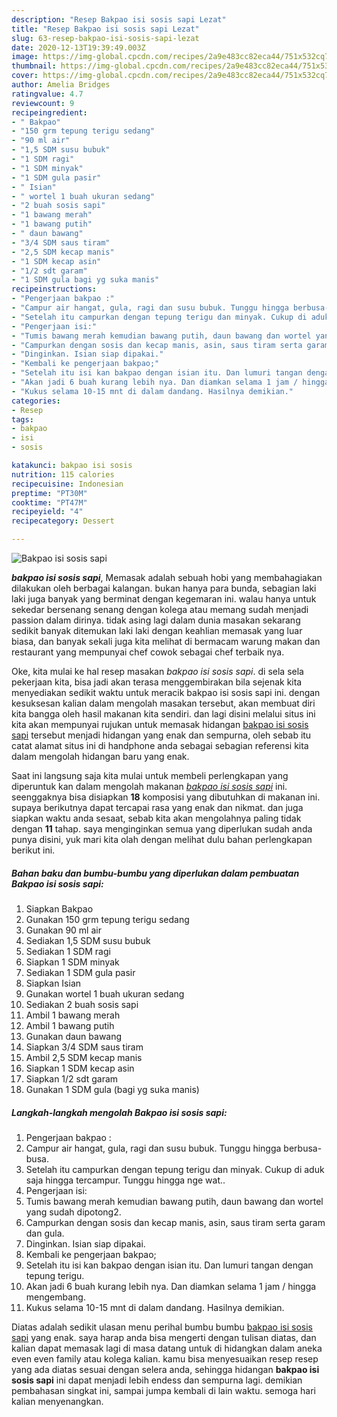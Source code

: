 ```yaml
---
description: "Resep Bakpao isi sosis sapi Lezat"
title: "Resep Bakpao isi sosis sapi Lezat"
slug: 63-resep-bakpao-isi-sosis-sapi-lezat
date: 2020-12-13T19:39:49.003Z
image: https://img-global.cpcdn.com/recipes/2a9e483cc82eca44/751x532cq70/bakpao-isi-sosis-sapi-foto-resep-utama.jpg
thumbnail: https://img-global.cpcdn.com/recipes/2a9e483cc82eca44/751x532cq70/bakpao-isi-sosis-sapi-foto-resep-utama.jpg
cover: https://img-global.cpcdn.com/recipes/2a9e483cc82eca44/751x532cq70/bakpao-isi-sosis-sapi-foto-resep-utama.jpg
author: Amelia Bridges
ratingvalue: 4.7
reviewcount: 9
recipeingredient:
- " Bakpao"
- "150 grm tepung terigu sedang"
- "90 ml air"
- "1,5 SDM susu bubuk"
- "1 SDM ragi"
- "1 SDM minyak"
- "1 SDM gula pasir"
- " Isian"
- " wortel 1 buah ukuran sedang"
- "2 buah sosis sapi"
- "1 bawang merah"
- "1 bawang putih"
- " daun bawang"
- "3/4 SDM saus tiram"
- "2,5 SDM kecap manis"
- "1 SDM kecap asin"
- "1/2 sdt garam"
- "1 SDM gula bagi yg suka manis"
recipeinstructions:
- "Pengerjaan bakpao :"
- "Campur air hangat, gula, ragi dan susu bubuk. Tunggu hingga berbusa-busa."
- "Setelah itu campurkan dengan tepung terigu dan minyak. Cukup di aduk saja hingga tercampur. Tunggu hingga nge wat.."
- "Pengerjaan isi:"
- "Tumis bawang merah kemudian bawang putih, daun bawang dan wortel yang sudah dipotong2."
- "Campurkan dengan sosis dan kecap manis, asin, saus tiram serta garam dan gula."
- "Dinginkan. Isian siap dipakai."
- "Kembali ke pengerjaan bakpao;"
- "Setelah itu isi kan bakpao dengan isian itu. Dan lumuri tangan dengan tepung terigu."
- "Akan jadi 6 buah kurang lebih nya. Dan diamkan selama 1 jam / hingga mengembang."
- "Kukus selama 10-15 mnt di dalam dandang. Hasilnya demikian."
categories:
- Resep
tags:
- bakpao
- isi
- sosis

katakunci: bakpao isi sosis 
nutrition: 115 calories
recipecuisine: Indonesian
preptime: "PT30M"
cooktime: "PT47M"
recipeyield: "4"
recipecategory: Dessert

---
```



![Bakpao isi sosis sapi](https://img-global.cpcdn.com/recipes/2a9e483cc82eca44/751x532cq70/bakpao-isi-sosis-sapi-foto-resep-utama.jpg)

<b><i>bakpao isi sosis sapi</i></b>, Memasak adalah sebuah hobi yang membahagiakan dilakukan oleh berbagai kalangan. bukan hanya para bunda, sebagian laki laki juga banyak yang berminat dengan kegemaran ini. walau hanya untuk sekedar bersenang senang dengan kolega atau memang sudah menjadi passion dalam dirinya. tidak asing lagi dalam dunia masakan sekarang sedikit banyak ditemukan laki laki dengan keahlian memasak yang luar biasa, dan banyak sekali juga kita melihat di bermacam warung makan dan restaurant yang mempunyai chef cowok sebagai chef terbaik nya.



Oke, kita mulai ke hal resep masakan <i>bakpao isi sosis sapi</i>. di sela sela pekerjaan kita, bisa jadi akan terasa menggembirakan bila sejenak kita menyediakan sedikit waktu untuk meracik bakpao isi sosis sapi ini. dengan kesuksesan kalian dalam mengolah masakan tersebut, akan membuat diri kita bangga oleh hasil makanan kita sendiri. dan lagi disini melalui situs ini kita akan mempunyai rujukan untuk memasak hidangan <u>bakpao isi sosis sapi</u> tersebut menjadi hidangan yang enak dan sempurna, oleh sebab itu catat alamat situs ini di handphone anda sebagai sebagian referensi kita dalam mengolah hidangan baru yang enak.


Saat ini langsung saja kita mulai untuk membeli perlengkapan yang diperuntuk kan dalam mengolah makanan <u><i>bakpao isi sosis sapi</i></u> ini. seenggaknya bisa disiapkan <b>18</b> komposisi yang dibutuhkan di makanan ini. supaya berikutnya dapat tercapai rasa yang enak dan nikmat. dan juga siapkan waktu anda sesaat, sebab kita akan mengolahnya paling tidak dengan <b>11</b> tahap. saya menginginkan semua yang diperlukan sudah anda punya disini, yuk mari kita olah dengan melihat dulu bahan perlengkapan berikut ini.

<!--inarticleads1-->

##### Bahan baku dan bumbu-bumbu yang diperlukan dalam pembuatan Bakpao isi sosis sapi:

1. Siapkan  Bakpao
1. Gunakan 150 grm tepung terigu sedang
1. Gunakan 90 ml air
1. Sediakan 1,5 SDM susu bubuk
1. Sediakan 1 SDM ragi
1. Siapkan 1 SDM minyak
1. Sediakan 1 SDM gula pasir
1. Siapkan  Isian
1. Gunakan  wortel 1 buah ukuran sedang
1. Sediakan 2 buah sosis sapi
1. Ambil 1 bawang merah
1. Ambil 1 bawang putih
1. Gunakan  daun bawang
1. Siapkan 3/4 SDM saus tiram
1. Ambil 2,5 SDM kecap manis
1. Siapkan 1 SDM kecap asin
1. Siapkan 1/2 sdt garam
1. Gunakan 1 SDM gula (bagi yg suka manis)




<!--inarticleads2-->

##### Langkah-langkah mengolah Bakpao isi sosis sapi:

1. Pengerjaan bakpao :
1. Campur air hangat, gula, ragi dan susu bubuk. Tunggu hingga berbusa-busa.
1. Setelah itu campurkan dengan tepung terigu dan minyak. Cukup di aduk saja hingga tercampur. Tunggu hingga nge wat..
1. Pengerjaan isi:
1. Tumis bawang merah kemudian bawang putih, daun bawang dan wortel yang sudah dipotong2.
1. Campurkan dengan sosis dan kecap manis, asin, saus tiram serta garam dan gula.
1. Dinginkan. Isian siap dipakai.
1. Kembali ke pengerjaan bakpao;
1. Setelah itu isi kan bakpao dengan isian itu. Dan lumuri tangan dengan tepung terigu.
1. Akan jadi 6 buah kurang lebih nya. Dan diamkan selama 1 jam / hingga mengembang.
1. Kukus selama 10-15 mnt di dalam dandang. Hasilnya demikian.




Diatas adalah sedikit ulasan menu perihal bumbu bumbu <u>bakpao isi sosis sapi</u> yang enak. saya harap anda bisa mengerti dengan tulisan diatas, dan kalian dapat memasak lagi di masa datang untuk di hidangkan dalam aneka even even family atau kolega kalian. kamu bisa menyesuaikan resep resep yang ada diatas sesuai dengan selera anda, sehingga hidangan <b>bakpao isi sosis sapi</b> ini dapat menjadi lebih endess dan sempurna lagi. demikian pembahasan singkat ini, sampai jumpa kembali di lain waktu. semoga hari kalian menyenangkan.
